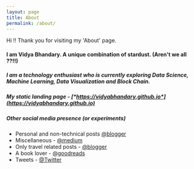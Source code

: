 ```yaml
---
layout: page
title: About
permalink: /about/
---
```


Hi !!
Thank you for visiting my 'About' page.

#### I am Vidya Bhandary. A unique combination of stardust. (Aren't we all ??!!)
##### I am a technology enthusiast who is currently exploring Data Science, Machine Learning, Data Visualization and Block Chain.

##### My static landing page - [*https://vidyabhandary.github.io*](https://vidyabhandary.github.io)
##### Other social media presence (or experiments)

- Personal and non-technical posts [@blogger](https://vidyabhandary.blogspot.com/)
- Miscellaneous - [@medium](https://medium.com/@vidyabhandary)
- Only travel related posts - [@blogger](http://traveljaunts.blogspot.com/) 
- A book lover - [@goodreads](https://www.goodreads.com/user/show/63883501-vidya) 
- Tweets - [@Twitter](https://twitter.com/vidya_bhandary)
